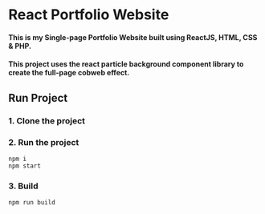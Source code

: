 # React Portfolio Website

#### This is my Single-page Portfolio Website built using ReactJS, HTML, CSS & PHP.


#### This project uses the react particle background component library to create the full-page cobweb effect.

## Run Project
### 1. Clone the project

### 2. Run the project
```shell
npm i
npm start
```

### 3. Build
```shell
npm run build
```
